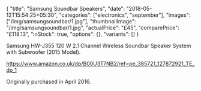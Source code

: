 {
    "title": "Samsung Soundbar Speakers",
    "date": "2018-05-12T15:54:25+05:30",
    "categories": ["electronics", "september"],
    "images": ["/img/samsungsoundbar/1.jpg"],
    "thumbnailImage": "/img/samsungsoundbar/1.jpg",
    "actualPrice": "£45",
    "comparePrice": "£118.13",
    "inStock": true,
    "options": {},
    "variants": []
}

Samsung HW-J355 120 W 2.1 Channel Wireless Soundbar Speaker System with Subwoofer (2015 Model).

https://www.amazon.co.uk/dp/B00U3T7NB2/ref=pe_385721_127872921_TE_dp_1

Originally purchased in April 2016.